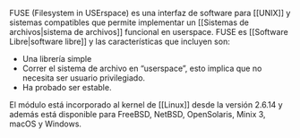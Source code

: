 FUSE (Filesystem in USErspace) es una interfaz de software para [[UNIX]] y sistemas compatibles que permite implementar un [[Sistemas de archivos|sistema de archivos]] funcional en userspace. FUSE es [[Software Libre|software libre]] y las características que incluyen son:
- Una librería simple
- Correr el sistema de archivo en “userspace”, esto implica que no necesita ser usuario privilegiado.
- Ha probado ser estable.

El módulo está incorporado al kernel de [[Linux]] desde la versión 2.6.14 y además está disponible para FreeBSD, NetBSD, OpenSolaris, Minix 3, macOS y Windows.
